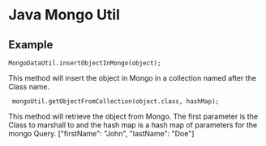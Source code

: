 # Java Mongo Util

## Example
```
MongoDataUtil.insertObjectInMongo(object);
```

This method will insert the object in Mongo in a collection named 
after the Class name.
 
```
 mongoUtil.getObjectFromCollection(object.class, hashMap);
```

This method will retrieve the object from Mongo. The first parameter is 
the Class to marshall to and the hash map is a hash map of parameters 
for the mongo Query. ["firstName": "John", "lastName": "Doe"]